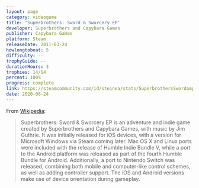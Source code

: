 ```yaml
---
layout: page
category: videogame
title: 'Superbrothers: Sword & Sworcery EP'
developer: Superbrothers and Capybara Games
publisher: Capybara Games
platform: Steam
releaseDate: 2011-03-24
howlongtobeat: 5
difficulty: --
trophyGuide: --
durationHours: 3
trophies: 14/14
percent: 100%
progress: complete
link: https://steamcommunity.com/id/steinea/stats/SuperbrothersSwordampSworceryEP
date: 2020-08-24
---
```


From [Wikipedia](https://en.wikipedia.org/wiki/Superbrothers:_Sword_%26_Sworcery_EP):

> Superbrothers: Sword & Sworcery EP is an adventure and indie game created by Superbrothers and Capybara Games, with music by Jim Guthrie. It was initially released for iOS devices, with a version for Microsoft Windows via Steam coming later. Mac OS X and Linux ports were included with the release of Humble Indie Bundle V, while a port to the Android platform was released as part of the fourth Humble Bundle for Android. Additionally, a port to Nintendo Switch was released, combining both mobile and computer-like control schemes, as well as adding controller support. The iOS and Android versions make use of device orientation during gameplay.
